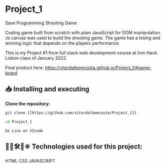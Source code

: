 # Project_1

Save Programming Shooting Game

Coding game built from scratch with plain JavaScript for DOM manipulation. Js canvas was used to build the shooting game. The game has a losing and winning logic that depends on the players performance.

This is my Project #1 from full stack web development course at Iron Hack Lisbon class of January 2022.

Final product here: https://vitordalbemcosta.github.io/Project_1/#game-board

## 📥 Installing and executing

**Clone the repository:**

```bash
git clone ([https://github.com/vitordalbemcosta/Project_1])

cd Project_1
```

```
Go Live on VScode

```

## 👨‍💻🛠️🔧⚛ Technologies used for this project:

HTML 
CSS 
JAVASCRIPT
